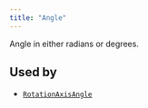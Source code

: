 ```yaml
---
title: "Angle"
---
```


Angle in either radians or degrees.



## Used by

* [`RotationAxisAngle`](../datatypes/rotation_axis_angle.md)
